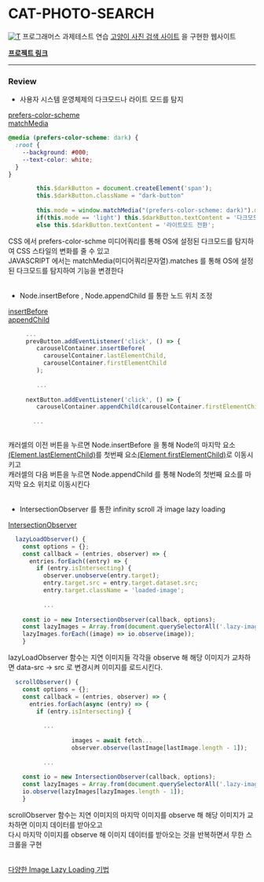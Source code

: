 # CAT-PHOTO-SEARCH

[![T](https://asset.programmers.co.kr/image/origin/production/skill_check_assignment/86753/cd420a1e-8a62-4d71-931b-2ef97c4a11ad.png)](https://school.programmers.co.kr/skill_check_assignments/4)
프로그래머스 과제테스트 연습 [고양이 사진 검색 사이트](https://school.programmers.co.kr/skill_check_assignments/4)
을 구현한 웹사이트

[**프로젝트 링크**](https://happyuniv-cat-photo-search.netlify.app/)

---

### Review
* 사용자 시스템 운영체제의 다크모드나 라이트 모드를 탐지

[prefers-color-scheme](https://developer.mozilla.org/ko/docs/Web/CSS/@media/prefers-color-scheme)<br/>
[matchMedia](https://developer.mozilla.org/ko/docs/Web/API/Window/matchMedia)
```css
@media (prefers-color-scheme: dark) {
  :root {
    --background: #000;
    --text-color: white;
  }
}
```
```javascript
        this.$darkButton = document.createElement('span');
        this.$darkButton.className = "dark-button"
        
        this.mode = window.matchMedia("(prefers-color-scheme: dark)").matches ? 'dark' : 'light';
        if(this.mode == 'light') this.$darkButton.textContent = '다크모드 전환'; 
        else this.$darkButton.textContent = '라이트모드 전환';
```
CSS 에서 prefers-color-schme 미디어쿼리를 통해 OS에 설정된 다크모드를 탐지하여 CSS 스타일의 변화를 줄 수 있고<br/>
JAVASCRIPT 에서는 matchMedia(미디어쿼리문자열).matches 를 통해 OS에 설정된 다크모드를 탐지하여 기능을 변경한다
<br/>
<br/>

* Node.insertBefore , Node.appendChild 를 통한 노드 위치 조정

[insertBefore](https://developer.mozilla.org/ko/docs/Web/API/Node/insertBefore)<br/>
[appendChild](https://developer.mozilla.org/ko/docs/Web/API/Node/appendChild)
```javascript
     ...
     prevButton.addEventListener('click', () => {
        carouselContainer.insertBefore(
          carouselContainer.lastElementChild,
          carouselContainer.firstElementChild
        );
        
        ...
        
     nextButton.addEventListener('click', () => {
        carouselContainer.appendChild(carouselContainer.firstElementChild);
       
       ...
       
```
캐러셀의 이전 버튼을 누르면 Node.insertBefore 을 통해 Node의 마지막 요소[(Element.lastElementChild)](https://developer.mozilla.org/en-US/docs/Web/API/Element/lastElementChild)를 첫번째 요소[(Element.firstElementChild)](https://developer.mozilla.org/en-US/docs/Web/API/Element/firstElementChild)로 이동시키고 </br>
캐러셀의 다음 버튼을 누르면 Node.appendChild 를 통해 Node의 첫번째 요소를 마지막 요소 위치로 이동시킨다
<br/>
<br/>

* IntersectionObserver 를 통한 infinity scroll 과 image lazy loading

[IntersectionObserver](https://developer.mozilla.org/ko/docs/Web/API/IntersectionObserver)
```javascript
  lazyLoadObserver() {
    const options = {};
    const callback = (entries, observer) => {
      entries.forEach((entry) => {
        if (entry.isIntersecting) {
          observer.unobserve(entry.target);
          entry.target.src = entry.target.dataset.src;
          entry.target.className = 'loaded-image';
        
          ...
          
    const io = new IntersectionObserver(callback, options);
    const lazyImages = Array.from(document.querySelectorAll('.lazy-image'));
    lazyImages.forEach((image) => io.observe(image));
    }
```
lazyLoadObserver 함수는 지연 이미지들 각각을 observe 해 해당 이미지가  교차하면 data-src -> src 로 변경시켜 이미지를 로드시킨다.

```javascript
  scrollObserver() {
    const options = {};
    const callback = (entries, observer) => {
      entries.forEach(async (entry) => {
        if (entry.isIntersecting) {
        
          ...
          
                  images = await fetch...
                  observer.observe(lastImage[lastImage.length - 1]);
                  
          ...
         
    const io = new IntersectionObserver(callback, options);
    const lazyImages = Array.from(document.querySelectorAll('.lazy-image'));
    io.observe(lazyImages[lazyImages.length - 1]);
    }
```
scrollObserver 함수는 지연 이미지의 마지막 이미지를 observe 해 해당 이미지가 교차하면 이미지 데이터를 받아오고</br>
다시 마지막 이미지를 observe 해 이미지 데이터를 받아오는 것을 반복하면서 무한 스크롤을 구현
<br/>
<br/>

[다양한 Image Lazy Loading 기법](https://helloinyong.tistory.com/297#title-4)

